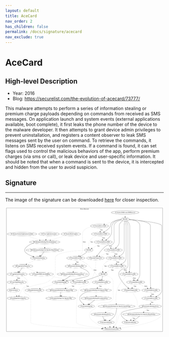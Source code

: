 ```yaml
---
layout: default
title: AceCard
nav_order: 2
has_children: false
permalink: /docs/signature/acecard
nav_exclude: true
---
```


# AceCard

## High-level Description

* Year: 2016
* Blog: https://securelist.com/the-evolution-of-acecard/73777/

This malware attempts to perform a series of information stealing or premium charge payloads depending on commands from received as SMS messages. On application launch and system events (external applications available, boot complete), it first leaks the phone number of the device to the malware developer. It then attempts to grant device admin privileges to prevent uninstallation, and registers a content observer to leak SMS messages sent by the user on command. To retrieve the commands, it listens on SMS received system events. If a command is found, it can set flags used to control the malicious behaviors of the app, perform premium charges (via sms or call), or leak device and user-specific information. It should be noted that when a command is sent to the device, it is intercepted and hidden from the user to avoid suspicion.

## Signature
---

The image of the signature can be downloaded [here](../../img/signatures/AceCard.png) for closer inspection.

![](../../img/signatures/AceCard.png)
